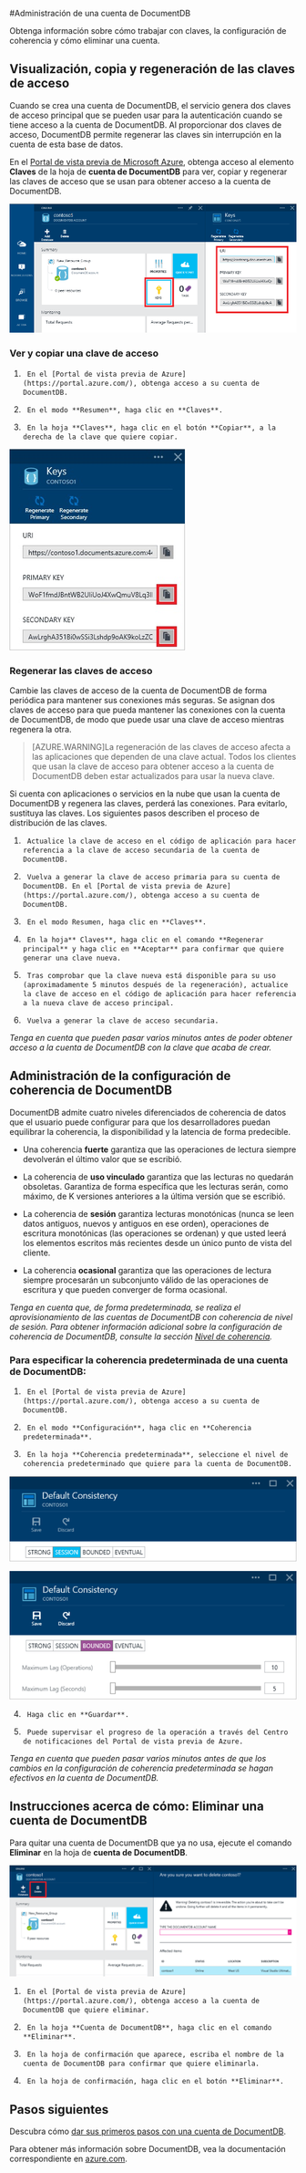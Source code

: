 <properties 
	pageTitle="Administrar una cuenta de DocumentDB | Azure" 
	description="Obtenga información acerca de cómo administrar la cuenta de DocumentDB." 
	services="documentdb" 
	documentationCenter="" 
	authors="stephbaron" 
	manager="jhubbard" 
	editor="cgronlun"/>

<tags 
	ms.service="documentdb" 
	ms.workload="data-services" 
	ms.tgt_pltfrm="na" 
	ms.devlang="na" 
	ms.topic="article" 
	ms.date="04/29/2015" 
	ms.author="stbaro"/>

#Administración de una cuenta de DocumentDB

Obtenga información sobre cómo trabajar con claves, la configuración de coherencia y cómo eliminar una cuenta.

## <a id="keys"></a>Visualización, copia y regeneración de las claves de acceso
Cuando se crea una cuenta de DocumentDB, el servicio genera dos claves de acceso principal que se pueden usar para la autenticación cuando se tiene acceso a la cuenta de DocumentDB. Al proporcionar dos claves de acceso, DocumentDB permite regenerar las claves sin interrupción en la cuenta de esta base de datos.

En el [Portal de vista previa de Microsoft Azure](https://portal.azure.com/), obtenga acceso al elemento **Claves** de la hoja de **cuenta de DocumentDB** para ver, copiar y regenerar las claves de acceso que se usan para obtener acceso a la cuenta de DocumentDB.

![](media/documentdb-manage-account/keys.png)

### Ver y copiar una clave de acceso

1.      En el [Portal de vista previa de Azure](https://portal.azure.com/), obtenga acceso a su cuenta de DocumentDB. 

2.      En el modo **Resumen**, haga clic en **Claves**.

3.      En la hoja **Claves**, haga clic en el botón **Copiar**, a la derecha de la clave que quiere copiar.

  ![](./media/documentdb-manage-account/image004.jpg)

### Regenerar las claves de acceso

Cambie las claves de acceso de la cuenta de DocumentDB de forma periódica para mantener sus conexiones más seguras. Se asignan dos claves de acceso para que pueda mantener las conexiones con la cuenta de DocumentDB, de modo que puede usar una clave de acceso mientras regenera la otra.

> [AZURE.WARNING]La regeneración de las claves de acceso afecta a las aplicaciones que dependen de una clave actual. Todos los clientes que usan la clave de acceso para obtener acceso a la cuenta de DocumentDB deben estar actualizados para usar la nueva clave.

Si cuenta con aplicaciones o servicios en la nube que usan la cuenta de DocumentDB y regenera las claves, perderá las conexiones. Para evitarlo, sustituya las claves. Los siguientes pasos describen el proceso de distribución de las claves.

1.      Actualice la clave de acceso en el código de aplicación para hacer referencia a la clave de acceso secundaria de la cuenta de DocumentDB.

2.      Vuelva a generar la clave de acceso primaria para su cuenta de DocumentDB. En el [Portal de vista previa de Azure](https://portal.azure.com/), obtenga acceso a su cuenta de DocumentDB.

3.      En el modo Resumen, haga clic en **Claves**.

4.      En la hoja** Claves**, haga clic en el comando **Regenerar principal** y haga clic en **Aceptar** para confirmar que quiere generar una clave nueva.

5.      Tras comprobar que la clave nueva está disponible para su uso (aproximadamente 5 minutos después de la regeneración), actualice la clave de acceso en el código de aplicación para hacer referencia a la nueva clave de acceso principal.

6.      Vuelva a generar la clave de acceso secundaria.

*Tenga en cuenta que pueden pasar varios minutos antes de poder obtener acceso a la cuenta de DocumentDB con la clave que acaba de crear.*

## <a id="consistency"></a>Administración de la configuración de coherencia de DocumentDB
DocumentDB admite cuatro niveles diferenciados de coherencia de datos que el usuario puede configurar para que los desarrolladores puedan equilibrar la coherencia, la disponibilidad y la latencia de forma predecible.

- Una coherencia **fuerte** garantiza que las operaciones de lectura siempre devolverán el último valor que se escribió.

- La coherencia de **uso vinculado** garantiza que las lecturas no quedarán obsoletas. Garantiza de forma específica que les lecturas serán, como máximo, de K versiones anteriores a la última versión que se escribió.

- La coherencia de **sesión** garantiza lecturas monotónicas (nunca se leen datos antiguos, nuevos y antiguos en ese orden), operaciones de escritura monotónicas (las operaciones se ordenan) y que usted leerá los elementos escritos más recientes desde un único punto de vista del cliente.

- La coherencia **ocasional** garantiza que las operaciones de lectura siempre procesarán un subconjunto válido de las operaciones de escritura y que pueden converger de forma ocasional.

*Tenga en cuenta que, de forma predeterminada, se realiza el aprovisionamiento de las cuentas de DocumentDB con coherencia de nivel de sesión. Para obtener información adicional sobre la configuración de coherencia de DocumentDB, consulte la sección [Nivel de coherencia](http://go.microsoft.com/fwlink/p/?LinkId=402365).*

### Para especificar la coherencia predeterminada de una cuenta de DocumentDB:

1.      En el [Portal de vista previa de Azure](https://portal.azure.com/), obtenga acceso a su cuenta de DocumentDB. 

2.      En el modo **Configuración**, haga clic en **Coherencia predeterminada**.

3.      En la hoja **Coherencia predeterminada**, seleccione el nivel de coherencia predeterminado que quiere para la cuenta de DocumentDB.

![](./media/documentdb-manage-account/image005.png)

![](./media/documentdb-manage-account/image006.png)

4.      Haga clic en **Guardar**.

5.      Puede supervisar el progreso de la operación a través del Centro de notificaciones del Portal de vista previa de Azure.

*Tenga en cuenta que pueden pasar varios minutos antes de que los cambios en la configuración de coherencia predeterminada se hagan efectivos en la cuenta de DocumentDB.*

## <a id="delete"></a> Instrucciones acerca de cómo: Eliminar una cuenta de DocumentDB
Para quitar una cuenta de DocumentDB que ya no usa, ejecute el comando **Eliminar** en la hoja de **cuenta de DocumentDB**.

![](./media/documentdb-manage-account/image009.png)

1.      En el [Portal de vista previa de Azure](https://portal.azure.com/), obtenga acceso a la cuenta de DocumentDB que quiere eliminar. 

2.      En la hoja **Cuenta de DocumentDB**, haga clic en el comando **Eliminar**.

3.      En la hoja de confirmación que aparece, escriba el nombre de la cuenta de DocumentDB para confirmar que quiere eliminarla.

4.      En la hoja de confirmación, haga clic en el botón **Eliminar**.

## <a id="next"></a>Pasos siguientes

Descubra cómo [dar sus primeros pasos con una cuenta de DocumentDB](http://go.microsoft.com/fwlink/p/?LinkId=402364).

Para obtener más información sobre DocumentDB, vea la documentación correspondiente en [azure.com](http://go.microsoft.com/fwlink/?LinkID=402319&clcid=0x409).

 
 

<!---HONumber=July15_HO4-->